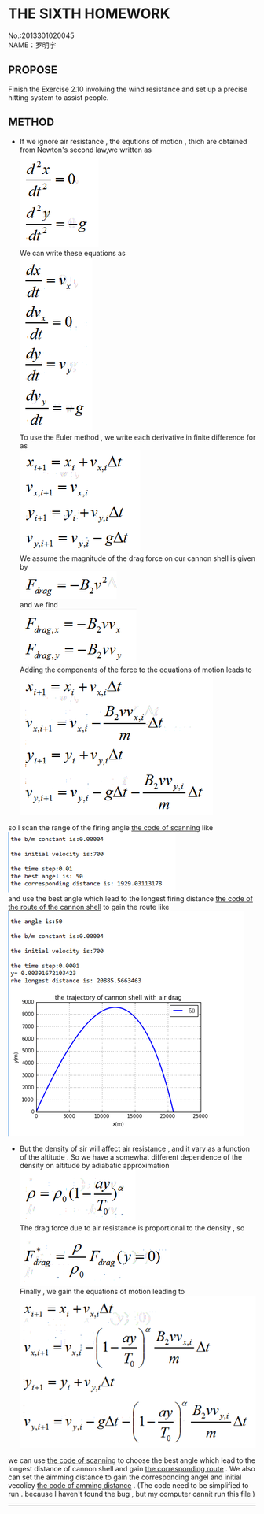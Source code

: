 **THE SIXTH HOMEWORK**
====

No.:2013301020045     
NAME：罗明宇

**PROPOSE**
--------
Finish the Exercise 2.10 involving the wind resistance and set up a precise hitting system to assist people.

**METHOD**
----

- If we ignore air resistance , the equtions of motion , thich are obtained from Newton's second law,we written as     
![x](https://raw.githubusercontent.com/luomingyu/computationalphysics_N2013301020045/code/6th/1.png)      
We can write these equations as     
![x](https://raw.githubusercontent.com/luomingyu/computationalphysics_N2013301020045/code/6th/2.png)         
To use the Euler method , we write each derivative in finite difference for as     
![x](https://raw.githubusercontent.com/luomingyu/computationalphysics_N2013301020045/code/6th/3.png)      
We assume the magnitude of the drag force on our cannon shell is given by     
![x](https://raw.githubusercontent.com/luomingyu/computationalphysics_N2013301020045/code/6th/4.png)     
and we find     
![x](https://raw.githubusercontent.com/luomingyu/computationalphysics_N2013301020045/code/6th/5.png)     
Adding the components of the force to the equations of motion leads to     
![x](https://raw.githubusercontent.com/luomingyu/computationalphysics_N2013301020045/code/6th/6.png)      

so I scan the range of the firing angle [the code of scanning](https://raw.githubusercontent.com/luomingyu/computationalphysics_N2013301020045/code/6th/6th-最优角度判定-风阻.py) like        
![x](https://raw.githubusercontent.com/luomingyu/computationalphysics_N2013301020045/code/6th/6th-最优角度判定-风阻.png)     
and use the best angle which lead to the longest firing distance [the code of the route of the cannon shell](https://raw.githubusercontent.com/luomingyu/computationalphysics_N2013301020045/code/6th/6th-路径-风阻.py) to gain the route like        
![x](https://raw.githubusercontent.com/luomingyu/computationalphysics_N2013301020045/code/6th/6th-最优角度路径-风阻.png)     

- But the density of sir will affect air resistance , and it vary as a function of the altitude . So we have a somewhat different dependence of the density on altitude by adiabatic approximation            
![x](https://raw.githubusercontent.com/luomingyu/computationalphysics_N2013301020045/code/6th/7.png)           
The drag force due to air resistance is proportional to the density , so     
![x](https://raw.githubusercontent.com/luomingyu/computationalphysics_N2013301020045/code/6th/8.png)            
Finally , we gain the equations of motion leading  to           
![x](https://raw.githubusercontent.com/luomingyu/computationalphysics_N2013301020045/code/6th/9.png)           

we can use [the code of scanning](https://raw.githubusercontent.com/luomingyu/computationalphysics_N2013301020045/code/6th/6th-最优角度判定-风阻%2B空气密度.py) to choose the best angle which lead to the longest distance of cannon shell and gain [the corresponding route](https://raw.githubusercontent.com/luomingyu/computationalphysics_N2013301020045/code/6th/6th-路径-风阻%2B空气密度.py) . 
We also can set the aimming distance to gain the corresponding angel and initial vecolicy [the code of amming distance](https://raw.githubusercontent.com/luomingyu/computationalphysics_N2013301020045/code/6th/6th-定点打击扫描-风阻%2B空气密度%20-%20.py) . (The code need to be simplified to run . because I haven't found the bug , but my computer cannit run this file )     


----
